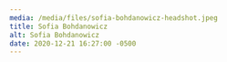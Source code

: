 ```yaml
---
media: /media/files/sofia-bohdanowicz-headshot.jpeg
title: Sofia Bohdanowicz
alt: Sofia Bohdanowicz
date: 2020-12-21 16:27:00 -0500
---
```

